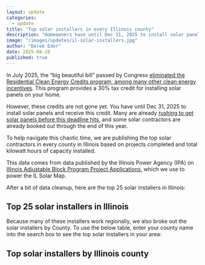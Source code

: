 ```yaml
---
layout: update
categories:
  - update
title: "Top solar installers in every Illinois county"
description: "Homeowners have until Dec 31, 2025 to install solar panels and receive a 30% tax credit. Many are already rushing to get solar panels before this deadline hits, and some solar contractors are already booked out through the end of this year. To help navigate this chaotic time, we are publishing the top solar contractors in every county in Illinois based on projects completed and total kilowatt hours of capacity installed."
image: "/images/updates/il-solar-installers.jpg"
author: "Derek Eder"
date: 2025-08-28
published: true
---
```


In July 2025, the “big beautiful bill” passed by Congress [eliminated the Residential Clean Energy Credits program, among many other clean energy incentives](https://homes.rewiringamerica.org/es/electric-tax-credits). This program provides a 30% tax credit for installing solar panels on your home.

However, these credits are not gone yet. You have until Dec 31, 2025 to install solar panels and receive this credit. Many are already [rushing to get solar panels before this deadline hits](https://www.kcrg.com/2025/07/25/solar-companies-see-rush-demand-after-big-beautiful-bill-ends-tax-credits/), and some solar contractors are already booked out through the end of this year.

To help navigate this chaotic time, we are publishing the top solar contractors in every county in Illinois based on projects completed and total kilowatt hours of capacity installed.

This data comes from data published by the Illinois Power Agency (IPA) on [Illinois Adjustable Block Program Project Applications](https://illinoisabp.com/project-application-reports/), which we use to power the IL Solar Map.

After a bit of data cleanup, here are the top 25 solar installers in Illinois: 

<h2 id="installers" class="mt-4">Top 25 solar installers in Illinois</h2>
<div id="installers-table"></div>

Because many of these installers work regionally, we also broke out the solar installers by County. To use the below table, enter your county name into the search box to see the top solar installers in your area:

<h2 id="installers-by-county" class="mt-4">Top solar installers by Illinois county</h2>
<div id="installers-county-table"></div>

<script src="/js/jquery.dataTables.min.js"></script>
<script src="/js/dataTables.bootstrap5.min.js"></script>
<script src="/js/csv_to_html_table.js"></script>
<script src="/js/top-installers.js"></script>